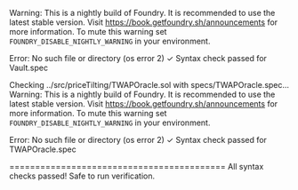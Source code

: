 Warning: This is a nightly build of Foundry. It is recommended to use the latest stable version. Visit https://book.getfoundry.sh/announcements for more information. 
To mute this warning set `FOUNDRY_DISABLE_NIGHTLY_WARNING` in your environment. 

Error: No such file or directory (os error 2)
✓ Syntax check passed for Vault.spec

Checking ../src/priceTilting/TWAPOracle.sol with specs/TWAPOracle.spec...
Warning: This is a nightly build of Foundry. It is recommended to use the latest stable version. Visit https://book.getfoundry.sh/announcements for more information. 
To mute this warning set `FOUNDRY_DISABLE_NIGHTLY_WARNING` in your environment. 

Error: No such file or directory (os error 2)
✓ Syntax check passed for TWAPOracle.spec

==========================================
All syntax checks passed! Safe to run verification.
